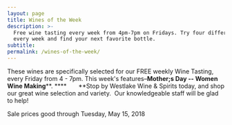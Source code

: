 ```yaml
---
layout: page
title: Wines of the Week
description: >-
  Free wine tasting every week from 4pm-7pm on Fridays. Try four different wines
  every week and find your next favorite bottle.
subtitle:
permalink: /wines-of-the-week/
---
```


These wines are specifically selected for our FREE weekly Wine Tasting, every Friday from 4 - 7pm. This week's features–**Mother;s Day -- Women Wine Making****.&nbsp;****&nbsp; &nbsp; &nbsp; &nbsp;**Stop by Westlake Wine & Spirits today, and shop our great wine selection and variety. &nbsp;Our knowledgeable staff will be glad to help!&nbsp;

Sale prices good through Tuesday, May 15, 2018

&nbsp;